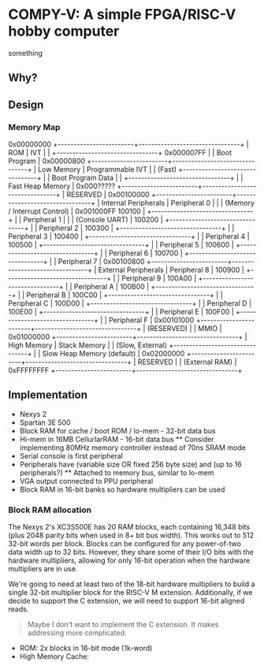 # COMPY-V: A simple FPGA/RISC-V hobby computer

something

## Why?

## Design

### Memory Map

0x00000000 +------------------------+--------------------------------+
           | ROM                    | IVT                            |
           |                        +--------------------------------+
0x000007FF |                        | Boot Program                   |
0x00000800 +------------------------+--------------------------------+
           | Low Memory             | Programmable IVT               |
           | (Fast)                 +--------------------------------+
           |                        | Boot Program Data              |
           |                        +--------------------------------+
           |                        | Fast Heap Memory               |
0x000????? +------------------------+--------------------------------+
           |                     RESERVED                            |
0x00100000 +------------------------+--------------------------------+
           | Internal Peripherals   | Peripheral 0                   |
           |                        | (Memory / Interrupt Control)   | 0x001000FF
    100100 |                        +--------------------------------+
           |                        | Peripheral 1                   |
           |                        | (Console UART)                 |
    100200 |                        +--------------------------------+
           |                        | Peripheral 2                   |
    100300 |                        +--------------------------------+
           |                        | Peripheral 3                   |
    100400 |                        +--------------------------------+
           |                        | Peripheral 4                   |
    100500 |                        +--------------------------------+
           |                        | Peripheral 5                   |
    100600 |                        +--------------------------------+
           |                        | Peripheral 6                   |
    100700 |                        +--------------------------------+
           |                        | Peripheral 7                   |
0x00100800 +------------------------+--------------------------------+
           | External Peripherals   | Peripheral 8                   |
    100900 |                        +--------------------------------+
           |                        | Peripheral 9                   |
    100A00 |                        +--------------------------------+
           |                        | Peripheral A                   |
    100B00 |                        +--------------------------------+
           |                        | Peripheral B                   |
    100C00 |                        +--------------------------------+
           |                        | Peripheral C                   |
    100D00 |                        +--------------------------------+
           |                        | Peripheral D                   |
    100E00 |                        +--------------------------------+
           |                        | Peripheral E                   |
    100F00 |                        +--------------------------------+
           |                        | Peripheral F                   |
0x00101000 +------------------------+--------------------------------+
           |                    (RESERVED)                           |
           |                       MMIO                              |
0x01000000 +------------------------+--------------------------------+
           | High Memory            | Stack Memory                   |
           | (Slow, External)       +--------------------------------+
           |                        | Slow Heap Memory (default)     |
0x02000000 +------------------------+--------------------------------+
           |                     RESERVED                            |
           |                  (External RAM)                         |
0xFFFFFFFF +------------------------+--------------------------------+

## Implementation

* Nexys 2
* Spartan 3E 500
* Block RAM for cache / boot ROM / lo-mem - 32-bit data bus
* Hi-mem in 16MB CellurlarRAM - 16-bit data bus
** Consider implementing 80MHz memory controller instead of 70ns SRAM mode
* Serial console is first peripheral
* Peripherals have (variable size OR fixed 256 byte size) and (up to 16
  peripherals?)
** Attached to memory bus, similar to lo-mem
* VGA output connected to PPU peripheral
* Block RAM in 16-bit banks so hardware multipliers can be used

### Block RAM allocation

The Nexys 2's XC3S500E has 20 RAM blocks, each containing 16,348 bits (plus 2048
parity bits when used in 8+ bit bus width). This works out to 512 32-bit words
per block. Blocks can be configured for any power-of-two data width up to 32
bits. However, they share some of their I/O bits with the hardware multipliers,
allowing for only 16-bit operation when the hardware multipliers are in use.

We're going to need at least two of the 18-bit hardware multipliers to build a
single 32-bit multiplier block for the RISC-V M extension. Additionally, if we
decide to support the C extension, we will need to support 16-bit aligned reads.

> Maybe I don't want to implement the C extension. It makes addressing more
> complicated.

* ROM: 2x blocks in 16-bit mode (1k-word)
* High Memory Cache: 
